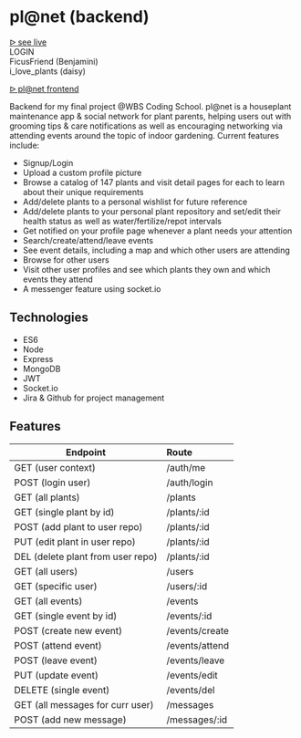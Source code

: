 # pl@net (backend)

[ᐅ see live](https://plaenet.netlify.app)<br/>
LOGIN<br/>
FicusFriend (Benjamini)<br/>
i_love_plants (daisy)

[ᐅ pl@net frontend](https://github.com/ning3l/instance-soup_fe)

Backend for my final project @WBS Coding School. 
pl@net is a houseplant maintenance app & social network for plant parents, helping users out with grooming tips & care notifications as well as encouraging
networking via attending events around the topic of indoor gardening. Current features include:

- Signup/Login
- Upload a custom profile picture
- Browse a catalog of 147 plants and visit detail pages for each to learn about their unique requirements
- Add/delete plants to a personal wishlist for future reference
- Add/delete plants to your personal plant repository and set/edit their health status as well as water/fertilize/repot intervals
- Get notified on your profile page whenever a plant needs your attention
- Search/create/attend/leave events
- See event details, including a map and which other users are attending
- Browse for other users
- Visit other user profiles and see which plants they own and which events they attend
- A messenger feature using socket.io

## Technologies

- ES6
- Node
- Express
- MongoDB
- JWT
- Socket.io
- Jira & Github for project management

## Features

| Endpoint                      | Route                         |
| ----------------------------- | :---------------------------- |
| GET (user context)            | /auth/me                      |
| POST (login user)             | /auth/login                   |
| GET (all plants)              | /plants                       |
| GET (single plant by id)      | /plants/:id                   |
| POST (add plant to user repo) | /plants/:id                   |
| PUT (edit plant in user repo)  | /plants/:id                  |
| DEL (delete plant from user repo)| /plants/:id                |
| GET (all users)               | /users                        |
| GET (specific user)           | /users/:id                    |
| GET (all events)              | /events                       |
| GET (single event by id)      | /events/:id                   |
| POST (create new event)       | /events/create                |
| POST (attend event)           | /events/attend                |
| POST (leave event)            | /events/leave                 |
| PUT (update event)            | /events/edit                  |
| DELETE (single event)         | /events/del                   |
| GET (all messages for curr user)| /messages                   |
| POST (add new message)        | /messages/:id                 |               
